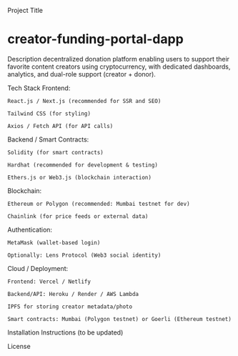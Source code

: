 Project Title
# creator-funding-portal-dapp
Description
decentralized donation platform enabling users to support their favorite content creators using cryptocurrency, with dedicated dashboards, analytics, and dual-role support (creator + donor).

Tech Stack
Frontend:

    React.js / Next.js (recommended for SSR and SEO)

    Tailwind CSS (for styling)

    Axios / Fetch API (for API calls)

Backend / Smart Contracts:

    Solidity (for smart contracts)

    Hardhat (recommended for development & testing)

    Ethers.js or Web3.js (blockchain interaction)

Blockchain:

    Ethereum or Polygon (recommended: Mumbai testnet for dev)

    Chainlink (for price feeds or external data)

Authentication:

    MetaMask (wallet-based login)

    Optionally: Lens Protocol (Web3 social identity)

Cloud / Deployment:

    Frontend: Vercel / Netlify

    Backend/API: Heroku / Render / AWS Lambda

    IPFS for storing creator metadata/photo

    Smart contracts: Mumbai (Polygon testnet) or Goerli (Ethereum testnet)



Installation Instructions (to be updated)

License
